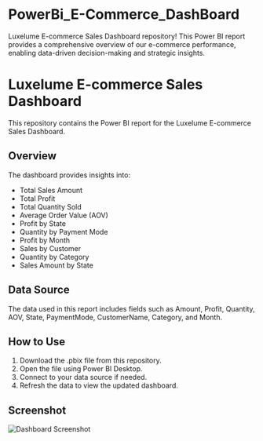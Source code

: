 # PowerBi_E-Commerce_DashBoard
Luxelume E-commerce Sales Dashboard repository! This Power BI report provides a comprehensive overview of our e-commerce performance, enabling data-driven decision-making and strategic insights.
# Luxelume E-commerce Sales Dashboard

This repository contains the Power BI report for the Luxelume E-commerce Sales Dashboard.

## Overview

The dashboard provides insights into:
- Total Sales Amount
- Total Profit
- Total Quantity Sold
- Average Order Value (AOV)
- Profit by State
- Quantity by Payment Mode
- Profit by Month
- Sales by Customer
- Quantity by Category
- Sales Amount by State

## Data Source

The data used in this report includes fields such as Amount, Profit, Quantity, AOV, State, PaymentMode, CustomerName, Category, and Month.

## How to Use

1. Download the .pbix file from this repository.
2. Open the file using Power BI Desktop.
3. Connect to your data source if needed.
4. Refresh the data to view the updated dashboard.

## Screenshot

![Dashboard Screenshot](path_to_screenshot.png)




